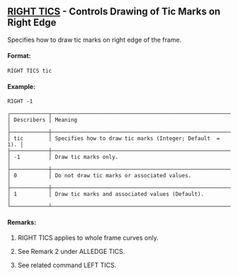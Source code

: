 ## [RIGHT TICS](https://help.hexagonmi.com/bundle/MSC_Nastran_2022.4/page/Nastran_Combined_Book/qrg/casecontrol4c/TOC.RIGHT.TICS.xhtml) - Controls Drawing of Tic Marks on Right Edge

Specifies how to draw tic marks on right edge of the frame.

#### Format:

```nastran
RIGHT TICS tic
```

#### Example:

```nastran
RIGHT -1
```

```text
┌────────────┬───────────────────────────────────────────────────────────┐
│ Describers │ Meaning                                                   │
├────────────┼───────────────────────────────────────────────────────────┤
│ tic        │ Specifies how to draw tic marks (Integer; Default  =  1). │
├────────────┼───────────────────────────────────────────────────────────┤
│ -1         │ Draw tic marks only.                                      │
├────────────┼───────────────────────────────────────────────────────────┤
│ 0          │ Do not draw tic marks or associated values.               │
├────────────┼───────────────────────────────────────────────────────────┤
│ 1          │ Draw tic marks and associated values (Default).           │
└────────────┴───────────────────────────────────────────────────────────┘
```

#### Remarks:

1. RIGHT TICS applies to whole frame curves only.

2. See Remark 2 under ALLEDGE TICS.

3. See related command LEFT TICS.

